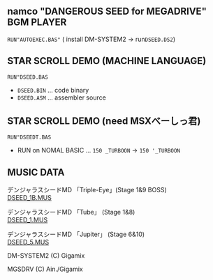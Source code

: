 ## namco "DANGEROUS SEED for MEGADRIVE" BGM PLAYER

```RUN"AUTOEXEC.BAS"```
( install DM-SYSTEM2 -> run```DSEED.DS2```)

## STAR SCROLL DEMO (MACHINE LANGUAGE)

```RUN"DSEED.BAS```
- ```DSEED.BIN``` ... code binary
- ```DSEED.ASM``` ... assembler source

## STAR SCROLL DEMO (need MSXべーしっ君)

```RUN"DSEEDT.BAS```

* RUN on NOMAL BASIC ...
```150 _TURBOON``` -> ```150 '_TURBOON```

## MUSIC DATA

デンジャラスシードMD 「Triple-Eye」(Stage 1&9 BOSS)  
[DSEED_1B.MUS](https://f.msxplay.com/?id=https:%2F%2Fraw.githubusercontent.com%2Funiskie%2Fmsx_music_data%2Fmaster%2FMus-MGSDRV%2FDSEED_1B.MUS)

デンジャラスシードMD 「Tube」 (Stage 1&8)  
[DSEED_1.MUS](https://f.msxplay.com/?id=https:%2F%2Fraw.githubusercontent.com%2Funiskie%2Fmsx_music_data%2Fmaster%2FMus-MGSDRV%2FDSEED_1.MUS)

デンジャラスシードMD 「Jupiter」 (Stage 6&10)  
[DSEED_5.MUS](https://f.msxplay.com/?id=https:%2F%2Fraw.githubusercontent.com%2Funiskie%2Fmsx_music_data%2Fmaster%2FMus-MGSDRV%2FDSEED_5.MUS)

DM-SYSTEM2 (C) Gigamix

MGSDRV (C) Ain./Gigamix
